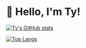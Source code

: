 <!---
tyShinkle/tyShinkle is a ✨ special ✨ repository because its `README.md` (this file) appears on your GitHub profile.
You can click the Preview link to take a look at your changes.
--->

# :wave: Hello, I'm Ty!

[![Ty's GitHub stats](https://github-readme-stats.vercel.app/api?username=tyShinkle&showIcons=true&theme=transparent)](https://github.com/anuraghazra/github-readme-stats)

[![Top Langs](https://github-readme-stats.vercel.app/api/top-langs/?username=tyShinkle)](https://github.com/anuraghazra/github-readme-stats)
